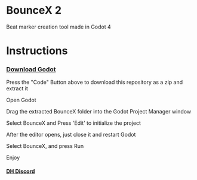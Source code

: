 # BounceX 2

Beat marker creation tool made in Godot 4

# Instructions
### <a href="https://godotengine.org/download">Download Godot</a>

Press the "Code" Button above to download this repository as a zip and extract it

Open Godot

Drag the extracted BounceX folder into the Godot Project Manager window

Select BounceX and Press 'Edit' to initialize the project

After the editor opens, just close it and restart Godot

Select BounceX, and press Run

Enjoy

#### <a href="https://discord.gg/fpysCZvrj8">DH Discord</a>
